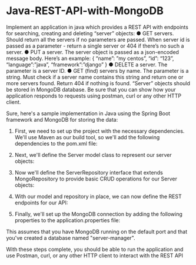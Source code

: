 # Java-REST-API-with-MongoDB
Implement an application in java which provides a REST API with endpoints for searching, creating and deleting “server” objects:
● GET servers. Should return all the servers if no parameters are passed. When server id
is passed as a parameter - return a single server or 404 if there’s no such a server.
● PUT a server. The server object is passed as a json-encoded message body. Here’s an
example:
{
“name”: ”my centos”,
“id”: “123”,
“language”:”java”,
“framework”:”django”
}
● DELETE a server. The parameter is a server ID.
● GET (find) servers by name. The parameter is a string. Must check if a server name
contains this string and return one or more servers found. Return 404 if nothing is found.
“Server” objects should be stored in MongoDB database.
Be sure that you can show how your application responds to requests using postman, curl or
any other HTTP client.

Sure, here's a sample implementation in Java using the Spring Boot framework and MongoDB for storing the data:

1. First, we need to set up the project with the necessary dependencies. We'll use Maven as our build tool, so we'll add the following dependencies to the    pom.xml file:

2. Next, we'll define the Server model class to represent our server objects:
3. Now we'll define the ServerRepository interface that extends MongoRepository to provide basic CRUD operations for our Server objects:
4. With our model and repository in place, we can now define the REST endpoints for our API:
5. Finally, we'll set up the MongoDB connection by adding the following properties to the application.properties file:

This assumes that you have MongoDB running on the default port and that you've created a database named "server-manager".

With these steps complete, you should be able to run the application and use Postman, curl, or any other HTTP client to interact with the REST API
